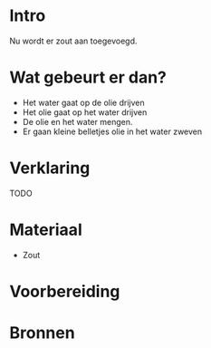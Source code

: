 # Intro
 Nu wordt er zout aan toegevoegd. 

# Wat gebeurt er dan?
- Het water gaat op de olie drijven
- Het olie gaat op het water drijven
- De olie en het water mengen.
- Er gaan kleine belletjes olie in het water zweven

# Verklaring
TODO

# Materiaal
- Zout


# Voorbereiding



# Bronnen
